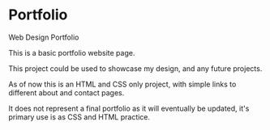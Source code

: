 # Portfolio
Web Design Portfolio

This is a basic portfolio website page.

This project could be used to showcase my design, and any future projects.

As of now this is an HTML and CSS only project, with simple links to different about and contact pages.

It does not represent a final portfolio as it will eventually be updated, it's primary use is as CSS and HTML practice.
